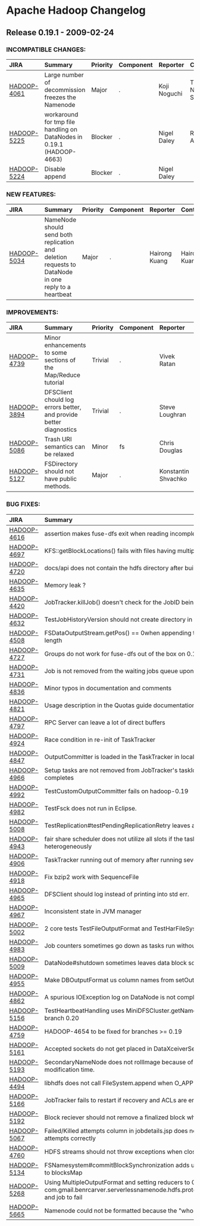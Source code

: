 
<!---
# Licensed to the Apache Software Foundation (ASF) under one
# or more contributor license agreements.  See the NOTICE file
# distributed with this work for additional information
# regarding copyright ownership.  The ASF licenses this file
# to you under the Apache License, Version 2.0 (the
# "License"); you may not use this file except in compliance
# with the License.  You may obtain a copy of the License at
#
#     http://www.apache.org/licenses/LICENSE-2.0
#
# Unless required by applicable law or agreed to in writing, software
# distributed under the License is distributed on an "AS IS" BASIS,
# WITHOUT WARRANTIES OR CONDITIONS OF ANY KIND, either express or implied.
# See the License for the specific language governing permissions and
# limitations under the License.
-->
# Apache Hadoop Changelog

## Release 0.19.1 - 2009-02-24

### INCOMPATIBLE CHANGES:

| JIRA | Summary | Priority | Component | Reporter | Contributor |
|:---- |:---- | :--- |:---- |:---- |:---- |
| [HADOOP-4061](https://issues.apache.org/jira/browse/HADOOP-4061) | Large number of decommission freezes the Namenode |  Major | . | Koji Noguchi | Tsz Wo Nicholas Sze |
| [HADOOP-5225](https://issues.apache.org/jira/browse/HADOOP-5225) | workaround for tmp file handling on DataNodes in 0.19.1 (HADOOP-4663) |  Blocker | . | Nigel Daley | Raghu Angadi |
| [HADOOP-5224](https://issues.apache.org/jira/browse/HADOOP-5224) | Disable append |  Blocker | . | Nigel Daley |  |


### NEW FEATURES:

| JIRA | Summary | Priority | Component | Reporter | Contributor |
|:---- |:---- | :--- |:---- |:---- |:---- |
| [HADOOP-5034](https://issues.apache.org/jira/browse/HADOOP-5034) | NameNode should send both replication and deletion requests to DataNode in one reply to a heartbeat |  Major | . | Hairong Kuang | Hairong Kuang |


### IMPROVEMENTS:

| JIRA | Summary | Priority | Component | Reporter | Contributor |
|:---- |:---- | :--- |:---- |:---- |:---- |
| [HADOOP-4739](https://issues.apache.org/jira/browse/HADOOP-4739) | Minor enhancements to some sections of the Map/Reduce tutorial |  Trivial | . | Vivek Ratan | Vivek Ratan |
| [HADOOP-3894](https://issues.apache.org/jira/browse/HADOOP-3894) | DFSClient chould log errors better, and provide better diagnostics |  Trivial | . | Steve Loughran | Steve Loughran |
| [HADOOP-5086](https://issues.apache.org/jira/browse/HADOOP-5086) | Trash URI semantics can be relaxed |  Minor | fs | Chris Douglas | Chris Douglas |
| [HADOOP-5127](https://issues.apache.org/jira/browse/HADOOP-5127) | FSDirectory should not have public methods. |  Major | . | Konstantin Shvachko | Jakob Homan |


### BUG FIXES:

| JIRA | Summary | Priority | Component | Reporter | Contributor |
|:---- |:---- | :--- |:---- |:---- |:---- |
| [HADOOP-4616](https://issues.apache.org/jira/browse/HADOOP-4616) | assertion makes fuse-dfs exit when reading incomplete data |  Blocker | . | Marc-Olivier Fleury | Pete Wyckoff |
| [HADOOP-4697](https://issues.apache.org/jira/browse/HADOOP-4697) | KFS::getBlockLocations() fails with files having multiple blocks |  Major | fs | Lohit Vijayarenu | Sriram Rao |
| [HADOOP-4720](https://issues.apache.org/jira/browse/HADOOP-4720) | docs/api does not contain the hdfs directory after building |  Major | build | Ramya Sunil |  |
| [HADOOP-4635](https://issues.apache.org/jira/browse/HADOOP-4635) | Memory leak ? |  Blocker | . | Marc-Olivier Fleury | Pete Wyckoff |
| [HADOOP-4420](https://issues.apache.org/jira/browse/HADOOP-4420) | JobTracker.killJob() doesn't check for the JobID being valid |  Minor | . | Steve Loughran | Aaron Kimball |
| [HADOOP-4632](https://issues.apache.org/jira/browse/HADOOP-4632) | TestJobHistoryVersion should not create directory in current dir. |  Major | . | Amareshwari Sriramadasu | Amar Kamat |
| [HADOOP-4508](https://issues.apache.org/jira/browse/HADOOP-4508) | FSDataOutputStream.getPos() == 0when appending to existing file and should be file length |  Major | fs | Pete Wyckoff | dhruba borthakur |
| [HADOOP-4727](https://issues.apache.org/jira/browse/HADOOP-4727) | Groups do not work for fuse-dfs out of the box on 0.19.0 |  Blocker | . | Brian Bockelman | Brian Bockelman |
| [HADOOP-4731](https://issues.apache.org/jira/browse/HADOOP-4731) | Job is not removed from the waiting jobs queue upon completion. |  Major | . | Hemanth Yamijala | Amar Kamat |
| [HADOOP-4836](https://issues.apache.org/jira/browse/HADOOP-4836) | Minor typos in documentation and comments |  Trivial | documentation | Jordà Polo | Jordà Polo |
| [HADOOP-4821](https://issues.apache.org/jira/browse/HADOOP-4821) | Usage description in the Quotas guide documentations are incorrect |  Minor | documentation | Boris Shkolnik | Boris Shkolnik |
| [HADOOP-4797](https://issues.apache.org/jira/browse/HADOOP-4797) | RPC Server can leave a lot of direct buffers |  Blocker | ipc | Raghu Angadi | Raghu Angadi |
| [HADOOP-4924](https://issues.apache.org/jira/browse/HADOOP-4924) | Race condition in re-init of TaskTracker |  Blocker | . | Devaraj Das | Devaraj Das |
| [HADOOP-4847](https://issues.apache.org/jira/browse/HADOOP-4847) | OutputCommitter is loaded in the TaskTracker in localizeConfiguration |  Blocker | . | Owen O'Malley | Amareshwari Sriramadasu |
| [HADOOP-4966](https://issues.apache.org/jira/browse/HADOOP-4966) | Setup tasks are not removed from JobTracker's taskIdToTIPMap even after the job completes |  Major | . | Amar Kamat | Amareshwari Sriramadasu |
| [HADOOP-4992](https://issues.apache.org/jira/browse/HADOOP-4992) | TestCustomOutputCommitter fails on hadoop-0.19 |  Blocker | . | Amar Kamat | Amareshwari Sriramadasu |
| [HADOOP-4982](https://issues.apache.org/jira/browse/HADOOP-4982) | TestFsck does not run in Eclipse. |  Major | test | Konstantin Shvachko | Konstantin Shvachko |
| [HADOOP-5008](https://issues.apache.org/jira/browse/HADOOP-5008) | TestReplication#testPendingReplicationRetry leaves an opened fd unclosed |  Major | test | Hairong Kuang | Hairong Kuang |
| [HADOOP-4943](https://issues.apache.org/jira/browse/HADOOP-4943) | fair share scheduler does not utilize all slots if the task trackers are configured heterogeneously |  Major | . | Zheng Shao | Zheng Shao |
| [HADOOP-4906](https://issues.apache.org/jira/browse/HADOOP-4906) | TaskTracker running out of memory after running several tasks |  Blocker | . | Arun C Murthy | Sharad Agarwal |
| [HADOOP-4918](https://issues.apache.org/jira/browse/HADOOP-4918) | Fix bzip2 work with SequenceFile |  Major | io | Zheng Shao | Zheng Shao |
| [HADOOP-4965](https://issues.apache.org/jira/browse/HADOOP-4965) | DFSClient should log instead of printing into std err. |  Major | test | Konstantin Shvachko | Konstantin Shvachko |
| [HADOOP-4967](https://issues.apache.org/jira/browse/HADOOP-4967) | Inconsistent state in JVM manager |  Major | . | Amareshwari Sriramadasu | Devaraj Das |
| [HADOOP-5002](https://issues.apache.org/jira/browse/HADOOP-5002) | 2 core tests TestFileOutputFormat and TestHarFileSystem are failing in branch 19 |  Blocker | . | Ravi Gummadi | Amareshwari Sriramadasu |
| [HADOOP-4983](https://issues.apache.org/jira/browse/HADOOP-4983) | Job counters sometimes go down as tasks run without task failures |  Critical | . | Owen O'Malley | Amareshwari Sriramadasu |
| [HADOOP-5009](https://issues.apache.org/jira/browse/HADOOP-5009) | DataNode#shutdown sometimes leaves data block scanner verification log unclosed |  Major | . | Hairong Kuang | Hairong Kuang |
| [HADOOP-4955](https://issues.apache.org/jira/browse/HADOOP-4955) | Make DBOutputFormat us column names from setOutput(...) |  Major | . | Kevin Peterson | Kevin Peterson |
| [HADOOP-4862](https://issues.apache.org/jira/browse/HADOOP-4862) | A spurious IOException log on DataNode is not completely removed |  Blocker | . | Raghu Angadi | Raghu Angadi |
| [HADOOP-5156](https://issues.apache.org/jira/browse/HADOOP-5156) | TestHeartbeatHandling uses MiniDFSCluster.getNamesystem() which does not exist in branch 0.20 |  Major | test | Konstantin Shvachko | Hairong Kuang |
| [HADOOP-4759](https://issues.apache.org/jira/browse/HADOOP-4759) | HADOOP-4654 to be fixed for branches \>= 0.19 |  Major | . | Amareshwari Sriramadasu | Amareshwari Sriramadasu |
| [HADOOP-5161](https://issues.apache.org/jira/browse/HADOOP-5161) | Accepted sockets do not get placed in DataXceiverServer#childSockets |  Major | . | Hairong Kuang | Hairong Kuang |
| [HADOOP-5193](https://issues.apache.org/jira/browse/HADOOP-5193) | SecondaryNameNode does not rollImage because of incorrect calculation of edits modification time. |  Major | . | Konstantin Shvachko | Konstantin Shvachko |
| [HADOOP-4494](https://issues.apache.org/jira/browse/HADOOP-4494) | libhdfs does not call FileSystem.append when O\_APPEND passed to hdfsOpenFile |  Major | . | Pete Wyckoff | Pete Wyckoff |
| [HADOOP-5166](https://issues.apache.org/jira/browse/HADOOP-5166) | JobTracker fails to restart if recovery and ACLs are enabled |  Blocker | . | Karam Singh | Amar Kamat |
| [HADOOP-5192](https://issues.apache.org/jira/browse/HADOOP-5192) | Block reciever should not remove a finalized block when block replication fails |  Blocker | . | Hairong Kuang | Hairong Kuang |
| [HADOOP-5067](https://issues.apache.org/jira/browse/HADOOP-5067) | Failed/Killed attempts column in jobdetails.jsp does not show the number of failed/killed attempts correctly |  Major | . | Amareshwari Sriramadasu | Amareshwari Sriramadasu |
| [HADOOP-4760](https://issues.apache.org/jira/browse/HADOOP-4760) | HDFS streams should not throw exceptions when closed twice |  Major | fs, fs/s3 | Alejandro Abdelnur | Enis Soztutar |
| [HADOOP-5134](https://issues.apache.org/jira/browse/HADOOP-5134) | FSNamesystem#commitBlockSynchronization adds under-construction block locations to blocksMap |  Blocker | . | Hairong Kuang | dhruba borthakur |
| [HADOOP-5268](https://issues.apache.org/jira/browse/HADOOP-5268) | Using MultipleOutputFormat and setting reducers to 0 causes com.gmail.benrcarver.serverlessnamenode.hdfs.protocol.AlreadyBeingCreatedException and job to fail |  Major | . | Thibaut |  |
| [HADOOP-5665](https://issues.apache.org/jira/browse/HADOOP-5665) | Namenode could not be formatted because the "whoami" program could not be run. |  Major | . | Evelyn Sylvia |  |


